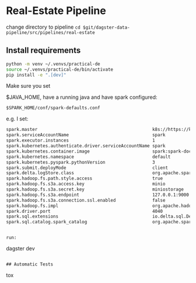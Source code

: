 # Real-Estate Pipeline

change directory to pipeline `cd $git/dagster-data-pipeline/src/pipelines/real-estate`



## Install requirements
```sh
python -m venv ~/.venvs/practical-de
source ~/.venvs/practical-de/bin/activate
pip install -e ".[dev]"
```


Make sure you set

$JAVA_HOME, have a running java and have spark configured:

`$SPARK_HOME/conf/spark-defaults.conf`


e.g. I set:
```sh
spark.master                                            k8s://https://kubernetes.docker.internal:6443
spark.serviceAccountName                                spark
spark.executor.instances                                1
spark.kubernetes.authenticate.driver.serviceAccountName spark
spark.kubernetes.container.image                        spark:spark-docker
spark.kubernetes.namespace                              default
spark.kubernetes.pyspark.pythonVersion                  3
spark.submit.deployMode                                 client
spark.delta.logStore.class                              org.apache.spark.sql.delta.storage.S3SingleDriverLogStore
spark.hadoop.fs.path.style.access                       true
spark.hadoop.fs.s3a.access.key                          minio
spark.hadoop.fs.s3a.secret.key                          miniostorage
spark.hadoop.fs.s3a.endpoint                            127.0.0.1:9000
spark.hadoop.fs.s3a.connection.ssl.enabled              false
spark.hadoop.fs.impl                                    org.apache.hadoop.fs.s3a.S3AFileSystem
spark.driver.port                                       4040
spark.sql.extensions                                    io.delta.sql.DeltaSparkSessionExtension
spark.sql.catalog.spark_catalog                         org.apache.spark.sql.delta.catalog.DeltaCatalog
```

```

run:
```
dagster dev
```

## Automatic Tests
````
tox
```
